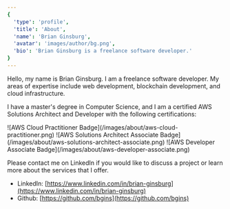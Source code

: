 ```yaml
---
{
  'type': 'profile',
  'title': 'About',
  'name': 'Brian Ginsburg',
  'avatar': 'images/author/bg.png',
  'bio': 'Brian Ginsburg is a freelance software developer.'
}
---
```


Hello, my name is Brian Ginsburg. I am a freelance software developer. My areas of expertise include web development, blockchain development, and cloud infrastructure.

I have a master's degree in Computer Science, and I am a certified AWS Solutions Architect and Developer with the following certifications:

<certificate-row>
<link url="https://www.credly.com/badges/85a80d39-2485-4182-b6ba-3df8ba1acdfd/public_url">
![AWS Cloud Practitioner Badge](/images/about/aws-cloud-practitioner.png)
</link>
<link url="https://www.credly.com/badges/d8c512f7-504c-40f3-b372-068b79f2e61c/public_url">
![AWS Solutions Architect Associate Badge](/images/about/aws-solutions-architect-associate.png)
</link>
<link url="https://www.credly.com/badges/89a1a294-71aa-4aac-8852-2d30187aa6d8/public_url">
![AWS Developer Associate Badge](/images/about/aws-developer-associate.png)
</link>
</certificate-row>

Please contact me on LinkedIn if you would like to discuss a project or learn more about the services that I offer.

- LinkedIn: [https://www.linkedin.com/in/brian-ginsburg](https://www.linkedin.com/in/brian-ginsburg)
- Github: [https://github.com/bgins](https://github.com/bgins)
